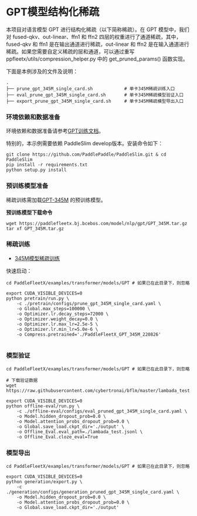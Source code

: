 # GPT模型结构化稀疏

本项目对语言模型 GPT 进行结构化稀疏（以下简称稀疏）。在 GPT 模型中，我们对 fused-qkv、out-linear、ffn1 和 ffn2 四层的权重进行了通道稀疏，其中，fused-qkv 和 ffn1 是在输出通道进行稀疏，out-linear 和 ffn2 是在输入通道进行稀疏。如果您需要自定义稀疏的层和通道，可以通过重写 ppfleetx/utils/compression_helper.py 中的 get_pruned_params() 函数实现。

下面是本例涉及的文件及说明：

```text
.
├── prune_gpt_345M_single_card.sh            # 单卡345M稀疏训练入口
├── eval_prune_gpt_345M_single_card.sh       # 单卡345M稀疏模型验证入口
├── export_prune_gpt_345M_single_card.sh     # 单卡345M稀疏模型导出入口
```


### 环境依赖和数据准备
环境依赖和数据准备请参考[GPT训练文档](./README.md)。

特别的，本示例需要依赖 PaddleSlim develop版本。安装命令如下：

```shell
git clone https://github.com/PaddlePaddle/PaddleSlim.git & cd PaddleSlim
pip install -r requirements.txt
python setup.py install
```


### 预训练模型准备
稀疏训练需加载[GPT-345M](https://paddlefleetx.bj.bcebos.com/model/nlp/gpt/GPT_345M.tar.gz) 的预训练模型。

**预训练模型下载命令**
```shell
wget https://paddlefleetx.bj.bcebos.com/model/nlp/gpt/GPT_345M.tar.gz
tar xf GPT_345M.tar.gz
```

### 稀疏训练

- [345M模型稀疏训练](../pretrain/configs/prune_gpt_345M_single_card.yaml)

快速启动：
```shell
cd PaddleFleetX/examples/transformer/models/GPT # 如果已在此目录下，则忽略

export CUDA_VISIBLE_DEVICES=0
python pretrain/run.py \
    -c ./pretrain/configs/prune_gpt_345M_single_card.yaml \
    -o Global.max_steps=100000 \
    -o Optimizer.lr.decay_steps=72000 \
    -o Optimizer.weight_decay=0.0 \
    -o Optimizer.lr.max_lr=2.5e-5 \
    -o Optimizer.lr.min_lr=5.0e-6 \
    -o Compress.pretrained='./PaddleFleetX_GPT_345M_220826'
    
```

### 模型验证
```shell
cd PaddleFleetX/examples/transformer/models/GPT # 如果已在此目录下，则忽略

# 下载验证数据
wget https://raw.githubusercontent.com/cybertronai/bflm/master/lambada_test.jsonl

export CUDA_VISIBLE_DEVICES=0
python offline-eval/run.py \
    -c ./offline-eval/configs/eval_pruned_gpt_345M_single_card.yaml \
    -o Model.hidden_dropout_prob=0.0 \
    -o Model.attention_probs_dropout_prob=0.0 \
    -o Global.save_load.ckpt_dir='./output' \
    -o Offline_Eval.eval_path=./lambada_test.jsonl \
    -o Offline_Eval.cloze_eval=True
```

### 模型导出
```shell
cd PaddleFleetX/examples/transformer/models/GPT # 如果已在此目录下，则忽略

export CUDA_VISIBLE_DEVICES=0
python generation/export.py \
    -c ./generation/configs/generation_pruned_gpt_345M_single_card.yaml \
    -o Model.hidden_dropout_prob=0.0 \
    -o Model.attention_probs_dropout_prob=0.0 \
    -o Global.save_load.ckpt_dir='./output'
```
